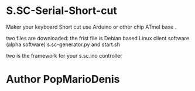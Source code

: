 # S.SC-Serial-Short-cut
Maker your keyboard Short cut use Arduino or other chip ATmel base .

two files are downloaded: the frist file is Debian based Linux client software (alpha software) s.sc-generator.py and start.sh

two is the framework for your s.sc.ino controller
# Author PopMarioDenis
